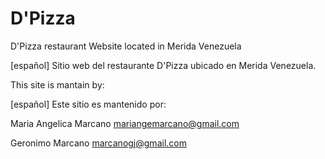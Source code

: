# D'Pizza

D'Pizza restaurant Website located in Merida Venezuela 

[español] Sitio web del restaurante D'Pizza ubicado en Merida Venezuela.

This site is mantain by:

[español] Este sitio es mantenido por:

Maria Angelica Marcano mariangemarcano@gmail.com

Geronimo Marcano marcanogj@gmail.com
